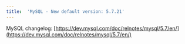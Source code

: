 ```yaml
---
title:	'MySQL - New default version: 5.7.21'
---
```


MySQL changelog: [https://dev.mysql.com/doc/relnotes/mysql/5.7/en/](https://dev.mysql.com/doc/relnotes/mysql/5.7/en/)
